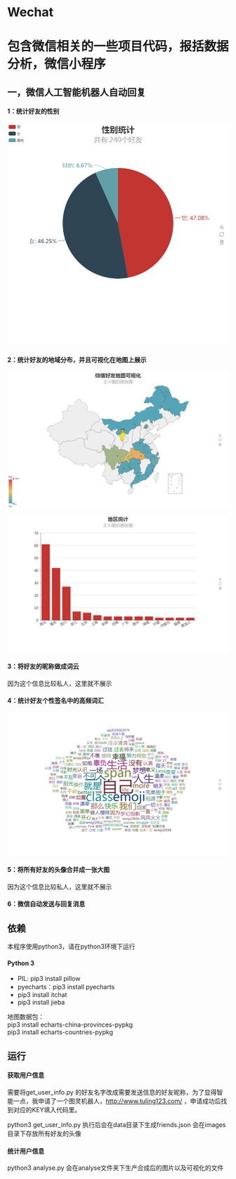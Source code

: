# Wechat
# 包含微信相关的一些项目代码，报括数据分析，微信小程序

## 一，微信人工智能机器人自动回复
#### 1：统计好友的性别
![python](https://github.com/wanglirui/Wechat/blob/master/wechat_friends-master/source/%E4%B8%8B%E8%BD%BD%20(4).png)
#### 2：统计好友的地域分布，并且可视化在地图上展示
![python](https://github.com/wanglirui/Wechat/blob/master/wechat_friends-master/source/%E4%B8%8B%E8%BD%BD.png)

![python](https://github.com/wanglirui/Wechat/blob/master/wechat_friends-master/source/%E4%B8%8B%E8%BD%BD%20(1).png)
#### 3：将好友的昵称做成词云
因为这个信息比较私人，这里就不展示
#### 4：统计好友个性签名中的高频词汇
![python](https://github.com/wanglirui/Wechat/blob/master/wechat_friends-master/source/%E4%B8%8B%E8%BD%BD%20(3).png)
#### 5：将所有好友的头像合并成一张大图
因为这个信息比较私人，这里就不展示
#### 6：微信自动发送与回复消息


## 依赖
本程序使用python3，请在python3环境下运行
#### Python 3
- PIL: pip3 install pillow
- pyecharts：pip3 install pyecharts
- pip3 install itchat
- pip3 install jieba

地图数据包：  
pip3 install echarts-china-provinces-pypkg  
pip3 install echarts-countries-pypkg

## 运行
#### 获取用户信息
需要将get_user_info.py 的好友名字改成需要发送信息的好友昵称，为了显得智能一点，我申请了一个图灵机器人，http://www.tuling123.com/ ，申请成功后找到对应的KEY填入代码里。
  
python3 get_user_info.py
执行后会在data目录下生成friends.json
会在images目录下存放所有好友的头像
#### 统计用户信息
python3 analyse.py
会在analyse文件夹下生产合成后的图片以及可视化的文件
